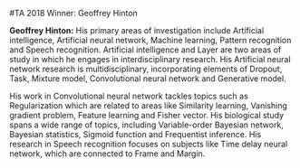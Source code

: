 #TA 2018 Winner: Geoffrey Hinton

**Geoffrey Hinton:** His primary areas of investigation include Artificial intelligence, Artificial neural network, Machine learning, Pattern recognition and Speech recognition. Artificial intelligence and Layer are two areas of study in which he engages in interdisciplinary research. His Artificial neural network research is multidisciplinary, incorporating elements of Dropout, Task, Mixture model, Convolutional neural network and Generative model.

His work in Convolutional neural network tackles topics such as Regularization which are related to areas like Similarity learning, Vanishing gradient problem, Feature learning and Fisher vector. His biological study spans a wide range of topics, including Variable-order Bayesian network, Bayesian statistics, Sigmoid function and Frequentist inference. His research in Speech recognition focuses on subjects like Time delay neural network, which are connected to Frame and Margin.